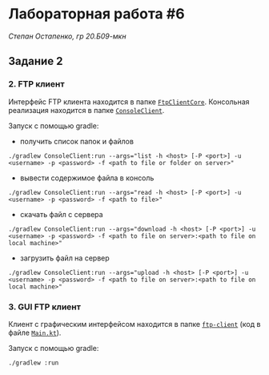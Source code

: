 # Лабораторная работа #6
*Степан Остапенко, гр 20.Б09-мкн*

## Задание 2

### 2. FTP клиент

Интерфейс FTP клиента находится в папке [`FtpClientCore`](./ftp-client/FtpClientCore). Консольная реализация находится в папке [`ConsoleClient`](./ftp-client/ConsoleClient).

Запуск с помощью gradle:

* получить список папок и файлов
```shell
./gradlew ConsoleClient:run --args="list -h <host> [-P <port>] -u <username> -p <password> -f <path to file or folder on server>"
```

* вывести содержимое файла в консоль
```shell
./gradlew ConsoleClient:run --args="read -h <host> [-P <port>] -u <username> -p <password> -f <path to file>"
```

* скачать файл с сервера
```shell
./gradlew ConsoleClient:run --args="download -h <host> [-P <port>] -u <username> -p <password> -f <path to file on server>:<path to file on local machine>"
```

* загрузить файл на сервер
```shell
./gradlew ConsoleClient:run --args="upload -h <host> [-P <port>] -u <username> -p <password> -f <path to file on server>:<path to file on local machine>"
```

### 3. GUI FTP клиент

Клиент с графическим интерфейсом находится в папке [`ftp-client`](./ftp-client) (код в файле [`Main.kt`](./ftp-client/src/jvmMain/kotlin/Main.kt)).

Запуск с помощью gradle:
```shell
./gradlew :run
```

